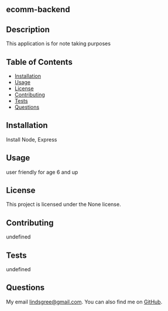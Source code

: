 ## ecomm-backend
  
  ## Description
  This application is for note taking purposes
  
  ## Table of Contents
  - [Installation](#installation)
  - [Usage](#usage)
  - [License](#license)
  - [Contributing](#contributing)
  - [Tests](#tests)
  - [Questions](#questions)
  
  ## Installation
  Install Node, Express
  
  ## Usage
  user friendly for age 6 and up
  
  ## License
  This project is licensed under the None license.
  
  
  ## Contributing
  undefined
  
  ## Tests
  undefined
  
  ## Questions
  My email [lindsgree@gmail.com](mailto:lindsgree@gmail.com). You can also find me on [GitHub](https://github.com/Lindsayagreen).